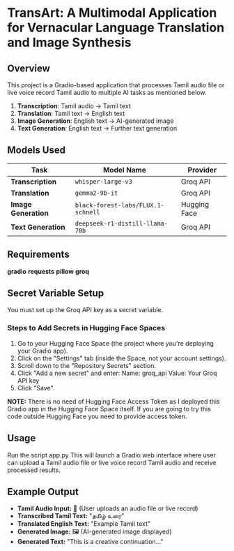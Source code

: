 # TransArt: A Multimodal Application for Vernacular Language Translation and Image Synthesis

## Overview
This project is a Gradio-based application that processes Tamil audio file or live voice record Tamil audio to multiple AI tasks as mentioned below.

1. **Transcription**: Tamil audio → Tamil text
2. **Translation**: Tamil text → English text
3. **Image Generation**: English text → AI-generated image
4. **Text Generation**: English text → Further text generation

## Models Used
| Task                     | Model Name                              | Provider     |
|--------------------------|----------------------------------------|-------------|
| **Transcription**        | `whisper-large-v3`                     | Groq API    |
| **Translation**          | `gemma2-9b-it`                         | Groq API    |
| **Image Generation**     | `black-forest-labs/FLUX.1-schnell`     | Hugging Face |
| **Text Generation**      | `deepseek-r1-distill-llama-70b`        | Groq API    |

## Requirements
**gradio**
**requests**
**pillow**
**groq**

## Secret Variable Setup
You must set up the Groq API key as a secret variable.
### Steps to Add Secrets in Hugging Face Spaces
1. Go to your Hugging Face Space (the project where you're deploying your Gradio app).
2. Click on the "Settings" tab (inside the Space, not your account settings).
3. Scroll down to the "Repository Secrets" section.
4. Click "Add a new secret" and enter:
    Name: groq_api
    Value: Your Groq API key
5. Click "Save".

**NOTE:** There is no need of Hugging Face Access Token as I deployed this Gradio app in the Hugging Face Space itself. If you are going to try this code outside Hugging Face you need to provide access token.

## Usage
Run the script app.py
This will launch a Gradio web interface where user can upload a Tamil audio file or live voice record Tamil audio and receive processed results.

## Example Output
- **Tamil Audio Input:** 🎤 (User uploads an audio file or live record)
- **Transcribed Tamil Text:** "தமிழ் உரை"
- **Translated English Text:** "Example Tamil text"
- **Generated Image:** 🖼️ (AI-generated image displayed)
- **Generated Text:** "This is a creative continuation..."
